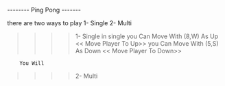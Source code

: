 -------- Ping Pong -------


there are two ways to play 
        1- Single
        2- Multi

>>>>1- Single
        in single you Can Move With (8,W) As Up << Move Player To Up>>
                  you Can Move With (5,S) As Down << Move Player To Down>>
        
        You Will 

>>>>2- Multi